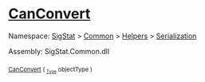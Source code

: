 # [CanConvert](./DistanceFunctionJsonConverter-100664042.md)

Namespace: [SigStat]() > [Common](./../../../README.md) > [Helpers](./../../README.md) > [Serialization](./../README.md)

Assembly: SigStat.Common.dll

<sub>[CanConvert](./DistanceFunctionJsonConverter-100664042.md) ( <sub>[`Type`](https://docs.microsoft.com/en-us/dotnet/api/System.Type)</sub> objectType )</sub>&nbsp; &nbsp; &nbsp; &nbsp; &nbsp; &nbsp; &nbsp; &nbsp; &nbsp;<sub></sub>
